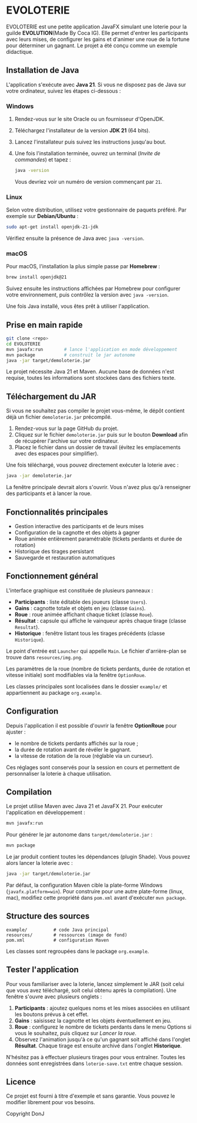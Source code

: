 # EVOLOTERIE

EVOLOTERIE est une petite application JavaFX simulant une loterie pour la guilde **EVOLUTION**(Made By Coca IG). Elle permet d'entrer les participants avec leurs mises, de configurer les gains et d'animer une roue de la fortune pour déterminer un gagnant. Le projet a été conçu comme un exemple didactique.

## Installation de Java

L'application s'exécute avec **Java&nbsp;21**. Si vous ne disposez pas de Java sur votre ordinateur, suivez les étapes ci-dessous :

### Windows

1. Rendez-vous sur le site Oracle ou un fournisseur d'OpenJDK.
2. Téléchargez l'installateur de la version **JDK&nbsp;21** (64&nbsp;bits).
3. Lancez l'installateur puis suivez les instructions jusqu'au bout.
4. Une fois l'installation terminée, ouvrez un terminal (*Invite de commandes*) et tapez :

   ```bash
   java -version
   ```

   Vous devriez voir un numéro de version commençant par `21`.

### Linux

Selon votre distribution, utilisez votre gestionnaire de paquets préféré. Par exemple sur **Debian/Ubuntu** :

```bash
sudo apt-get install openjdk-21-jdk
```

Vérifiez ensuite la présence de Java avec `java -version`.

### macOS

Pour macOS, l'installation la plus simple passe par **Homebrew** :

```bash
brew install openjdk@21
```

Suivez ensuite les instructions affichées par Homebrew pour configurer votre environnement, puis contrôlez la version avec `java -version`.

Une fois Java installé, vous êtes prêt à utiliser l'application.

## Prise en main rapide

```bash
git clone <repo>
cd EVOLOTERIE
mvn javafx:run        # lance l'application en mode développement
mvn package           # construit le jar autonome
java -jar target/demoloterie.jar
```

Le projet nécessite Java 21 et Maven. Aucune base de données n'est requise, toutes les informations sont stockées dans des fichiers texte.

## Téléchargement du JAR

Si vous ne souhaitez pas compiler le projet vous-même, le dépôt contient déjà un fichier `demoloterie.jar` précompilé.

1. Rendez-vous sur la page GitHub du projet.
2. Cliquez sur le fichier `demoloterie.jar` puis sur le bouton **Download** afin de récupérer l'archive sur votre ordinateur.
3. Placez le fichier dans un dossier de travail (évitez les emplacements avec des espaces pour simplifier).

Une fois téléchargé, vous pouvez directement exécuter la loterie avec :

```bash
java -jar demoloterie.jar
```

La fenêtre principale devrait alors s'ouvrir. Vous n'avez plus qu'à renseigner des participants et à lancer la roue.

## Fonctionnalités principales

- Gestion interactive des participants et de leurs mises
- Configuration de la cagnotte et des objets à gagner
- Roue animée entièrement paramétrable (tickets perdants et durée de rotation)
- Historique des tirages persistant
- Sauvegarde et restauration automatiques

## Fonctionnement général

L'interface graphique est constituée de plusieurs panneaux :

- **Participants** : liste éditable des joueurs (classe `Users`).
- **Gains** : cagnotte totale et objets en jeu (classe `Gains`).
- **Roue** : roue animée affichant chaque ticket (classe `Roue`).
- **Résultat** : capsule qui affiche le vainqueur après chaque tirage (classe `Resultat`).
- **Historique** : fenêtre listant tous les tirages précédents (classe `Historique`).

Le point d'entrée est `Launcher` qui appelle `Main`. Le fichier d'arrière-plan se trouve dans `resources/img.png`.

Les paramètres de la roue (nombre de tickets perdants, durée de rotation et vitesse initiale) sont modifiables via la fenêtre `OptionRoue`.

Les classes principales sont localisées dans le dossier `example/` et appartiennent au package `org.example`.

## Configuration

Depuis l'application il est possible d'ouvrir la fenêtre **OptionRoue** pour ajuster :

- le nombre de tickets perdants affichés sur la roue ;
- la durée de rotation avant de révéler le gagnant.
 - la vitesse de rotation de la roue (réglable via un curseur).

Ces réglages sont conservés pour la session en cours et permettent de personnaliser la loterie à chaque utilisation.



## Compilation

Le projet utilise Maven avec Java 21 et JavaFX 21.
Pour exécuter l'application en développement :

```bash
mvn javafx:run
```

Pour générer le jar autonome dans `target/demoloterie.jar` :

```bash
mvn package
```

Le jar produit contient toutes les dépendances (plugin Shade). Vous pouvez alors lancer la loterie avec :

```bash
java -jar target/demoloterie.jar
```

Par défaut, la configuration Maven cible la plate-forme Windows (`javafx.platform=win`).
Pour construire pour une autre plate-forme (linux, mac), modifiez cette propriété dans `pom.xml` avant d'exécuter `mvn package`.

## Structure des sources

```
example/          # code Java principal
resources/        # ressources (image de fond)
pom.xml           # configuration Maven
```

Les classes sont regroupées dans le package `org.example`.

## Tester l'application

Pour vous familiariser avec la loterie, lancez simplement le JAR (soit celui que
vous avez téléchargé, soit celui obtenu après la compilation). Une fenêtre
s'ouvre avec plusieurs onglets :

1. **Participants** : ajoutez quelques noms et les mises associées en
   utilisant les boutons prévus à cet effet.
2. **Gains** : saisissez la cagnotte et les objets éventuellement en jeu.
3. **Roue** : configurez le nombre de tickets perdants dans le menu Options si
   vous le souhaitez, puis cliquez sur *Lancer la roue*.
4. Observez l'animation jusqu'à ce qu'un gagnant soit affiché dans l'onglet
   **Résultat**. Chaque tirage est ensuite archivé dans l'onglet **Historique**.

N'hésitez pas à effectuer plusieurs tirages pour vous entraîner. Toutes les
données sont enregistrées dans `loterie-save.txt` entre chaque session.

## Licence

Ce projet est fourni à titre d'exemple et sans garantie. Vous pouvez le modifier librement pour vos besoins.


Copyright DonJ
